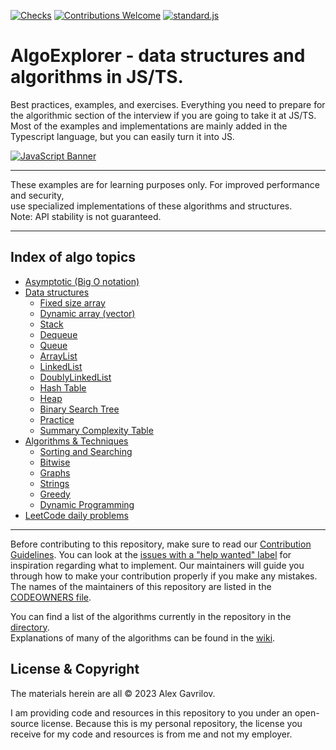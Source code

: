 <div align="left">
  
[![Checks][checks]][actions]
[![Contributions Welcome][welcome]](CONTRIBUTING.md)
[![standard.js][standard-logo]][standard-js]
  
</div>

<!-- Front Matter -->

# AlgoExplorer - data structures and algorithms in JS/TS. 

Best practices, examples, and exercises. Everything you need to prepare for the algorithmic section of the interview if you are going to take it at JS/TS.
Most of the examples and implementations are mainly added in the Typescript language, but you can easily turn it into JS.

<!-- Banner -->
[![JavaScript Banner][banner]](DIRECTORY.md)

***

<!-- Disclaimer -->
<div align="left">
These examples are for learning purposes only. For improved performance and security,<br/>
use specialized implementations of these algorithms and structures.<br/>
Note: API stability is not guaranteed.
</div>

***

## Index of algo topics

* [Asymptotic (Big O notation)](./asymptotics/Asymptotics.md)
* [Data structures](./data_structures/INDEX.md)
    * [Fixed size array](#FixedSizeArray)
    * [Dynamic array (vector)](#DynamicArray)
    * [Stack](#Stack)
    * [Dequeue](#Dequeue)
    * [Queue](#Queue)
    * [ArrayList](#ArrayList)
    * [LinkedList](#LinkedList)
    * [DoublyLinkedList](#DoublyLinkedList)
    * [Hash Table](#HashTable)
    * [Heap](./data_structures/heap/INDEX.md)
    * [Binary Search Tree](#BinarySearchTree)
    * [Practice](#Practice)
    * [Summary Complexity Table](#SummaryComplexityTable)
* [Algorithms & Techniques](#Algorithms)
    * [Sorting and Searching](#SortingSearching)
    * [Bitwise](#Bitwise)
    * [Graphs](#Graphs)
    * [Strings](#Graphs)
    * [Greedy](#Greedy)
    * [Dynamic Programming](#DP)
* [LeetCode daily problems](./leetcode_daily/INDEX.md) 


***

Before contributing to this repository, make sure to read our [Contribution Guidelines](CONTRIBUTING.md). You can look
at the [issues with a "help wanted" label][help-wanted] for inspiration regarding what to implement.
Our maintainers will guide you through how to make your contribution properly if you make any mistakes.
The names of the maintainers of this repository are listed in the [CODEOWNERS file](.github/CODEOWNERS).

You can find a list of the algorithms currently in the repository in the [directory](DIRECTORY.md).<br/>
Explanations of many of the algorithms can be found in the [wiki][explanation].

## License & Copyright

The materials herein are all &copy; 2023 Alex Gavrilov.

I am providing code and resources in this repository to you under an open-source license. Because this is my personal repository, the license you receive for my code and resources is from me and not my employer.
<!-- Banner Image -->

[banner]: https://github.com/AlexGavrilov939/AlgoExplorer/assets/5443983/9a385e3a-b494-44a7-917e-9a09677b0b62

<!-- Badge Links -->

[standard-logo]: https://img.shields.io/badge/code%20style-standardjs-%23f3df49
[welcome]: https://img.shields.io/static/v1.svg?label=Contributions&message=Welcome&color=0059b3
[checks]: https://img.shields.io/github/actions/workflow/status/TheAlgorithms/JavaScript/Ci.yml?branch=master&label=checks

<!-- External Links -->

[standard-js]: https://standardjs.com/
[actions]: https://github.com/AlexGavrilov939/AlgoExplorer/actions
[explanation]: https://github.com/AlexGavrilov939/AlgoExplorer/wiki
[help-wanted]: https://github.com/AlexGavrilov939/AlgoExplorer/issues?q=is%3Aopen+is%3Aissue+label%3A%22help+wanted%22

